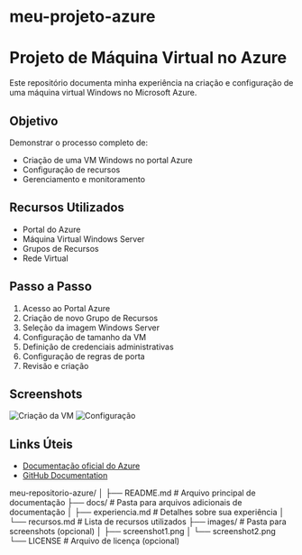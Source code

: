 # meu-projeto-azure

# Projeto de Máquina Virtual no Azure

Este repositório documenta minha experiência na criação e configuração de uma máquina virtual Windows no Microsoft Azure.

## Objetivo
Demonstrar o processo completo de:
- Criação de uma VM Windows no portal Azure
- Configuração de recursos
- Gerenciamento e monitoramento

## Recursos Utilizados
- Portal do Azure
- Máquina Virtual Windows Server
- Grupos de Recursos
- Rede Virtual

## Passo a Passo
1. Acesso ao Portal Azure
2. Criação de novo Grupo de Recursos
3. Seleção da imagem Windows Server
4. Configuração de tamanho da VM
5. Definição de credenciais administrativas
6. Configuração de regras de porta
7. Revisão e criação

## Screenshots
![Criação da VM](images/vm-creation.png)
![Configuração](images/vm-settings.png)

## Links Úteis
- [Documentação oficial do Azure](https://docs.microsoft.com/azure/)
- [GitHub Documentation](https://docs.github.com)


meu-repositorio-azure/
│
├── README.md          # Arquivo principal de documentação
├── docs/              # Pasta para arquivos adicionais de documentação
│   ├── experiencia.md # Detalhes sobre sua experiência
│   └── recursos.md    # Lista de recursos utilizados
├── images/            # Pasta para screenshots (opcional)
│   ├── screenshot1.png
│   └── screenshot2.png
└── LICENSE            # Arquivo de licença (opcional)
